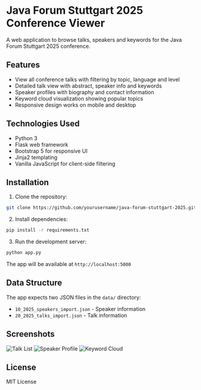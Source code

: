 # Java Forum Stuttgart 2025 Conference Viewer

A web application to browse talks, speakers and keywords for the Java Forum Stuttgart 2025 conference.

## Features

- View all conference talks with filtering by topic, language and level
- Detailed talk view with abstract, speaker info and keywords  
- Speaker profiles with biography and contact information
- Keyword cloud visualization showing popular topics
- Responsive design works on mobile and desktop

## Technologies Used

- Python 3
- Flask web framework
- Bootstrap 5 for responsive UI
- Jinja2 templating
- Vanilla JavaScript for client-side filtering

## Installation

1. Clone the repository:
```bash
git clone https://github.com/yourusername/java-forum-stuttgart-2025.git
```

2. Install dependencies:
```bash
pip install -r requirements.txt
```

3. Run the development server:
```bash
python app.py
```

The app will be available at `http://localhost:5000`

## Data Structure

The app expects two JSON files in the `data/` directory:
- `10_2025_speakers_import.json` - Speaker information
- `20_2025_talks_import.json` - Talk information

## Screenshots

![Talk List](static/img/screenshot-talks.png)
![Speaker Profile](static/img/screenshot-speaker.png)
![Keyword Cloud](static/img/screenshot-keywords.png)

## License

MIT License
